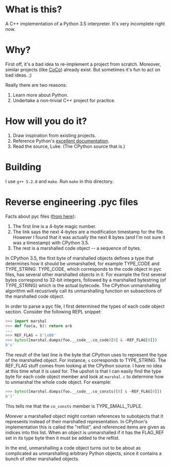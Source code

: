 # What is this?

A C++ implementation of a Python 3.5 interpreter. It's very incomplete right now.

# Why?

First off, it's a bad idea to re-implement a project from scratch.  Moreover,
similar projects (like [CoCo](https://github.com/kentdlee/CoCo)) already exist.
But sometimes it's fun to act on bad ideas. ;)

Really there are two reasons:

1. Learn more about Python.
2. Undertake a non-trivial C++ project for practice.

# How will you do it?

1. Draw inspiration from existing projects.
2. Reference Python's [excellent documentation](https://docs.python.org/3/reference/index.html).
3. Read the source, Luke. (The CPython source that is.)

# Building

I use `g++ 5.2.0` and `make`. Run `make` in this directory.

# Reverse engineering .pyc files

Facts about pyc files ([from here](http://nedbatchelder.com/blog/200804/the_structure_of_pyc_files.html)):

1. The first line is a 4-byte magic number.
2. The link says the next 4-bytes are a modification timestamp for the file.
    However I found that it was actually the next 8 bytes (and I'm not sure it was a
    timestamp) with CPython 3.5.
3. The rest is a marshalled code object -- a sequence of bytes.

In CPython 3.5, the first byte of marshalled objects defines a type that determines
how it should be unmarshalled, for example TYPE_CODE and TYPE_STRING.
TYPE_CODE, which corresponds to the code object in pyc files, has several
other marshalled objects in it. For example the first several bytes correspond to
32-bit integers, followed by a marshalled bytestring (of TYPE_STRING) which is
the actual bytecode. The CPython unmarshalling algorithm will recusrively call
its unmarshalling function on subsections of the marshalled code object.

In order to parse a pyc file, I first determined the types of each code object
section. Consider the following REPL snippet:

```python
>>> import marshal
>>> def foo(a, b): return a+b
...
>>> REF_FLAG = b'\x80'
>>> bytes([marshal.dumps(foo.__code__.co_code)[0] & ~REF_FLAG[0]])
b's'
```

The result of the last line is the byte that CPython uses to represent the type of
the marshalled object. For instance, `s` corresponds to TYPE_STRING.
The REF_FLAG stuff comes from looking at the CPython source. I have no idea
at this time what it is used for. The upshot is that I can easily find the type byte
for each code object member and look at `marshal.c` to determine how to
unmarshal the whole code object. For example:

```python
>>> bytes([marshal.dumps(foo.__code__.co_consts)[0] & ~REF_FLAG[0]])
b')'
```

This tells me that the `co_consts` member is TYPE_SMALL_TUPLE.

Morever a marshalled object might contain references to subobjects that it
represents instead of their marshalled representation. In CPython's
implementation this is called the "reflist", and referenced items are given as
indices into this list. When an object is unmarshalled if it has the FLAG_REF
set in its type byte then it must be added to the reflist.

In the end, unmarshalling a code object turns out to be about as complicated
as unmarshalling arbitrary Python objects, since it contains a bunch of other
marshalled objects.
